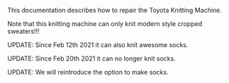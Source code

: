 This documentation describes how to repair the Toyota Knitting Machine. 

Note that this knitting machine can only knit modern style cropped sweaters!!!

UPDATE: Since Feb 12th 2021 it can also knit awesome socks.

UPDATE: Since Feb 20th 2021 it can no longer knit socks.

UPDATE: We will reintroduce the option to make socks.
